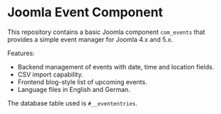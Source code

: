 # Joomla Event Component

This repository contains a basic Joomla component `com_events` that provides a simple event manager for Joomla 4.x and 5.x.

Features:
- Backend management of events with date, time and location fields.
- CSV import capability.
- Frontend blog-style list of upcoming events.
- Language files in English and German.

The database table used is `#__evententries`.
